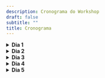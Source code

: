 ```yaml
---
description: Cronograma do Workshop
draft: false
subtitle: ""
title: Cronograma
---
```


<details><summary><h4 style='display:inline;'>Dia 1</h4></summary>
<p>

|Horário|Atividade|
|-------|---------|
|8h30|Abertura - Apresentação inicial|
|9h-12h|Live coding: Introdução à linguagem Python|
|12h-13h|Almoço|
|13h-14h|Palestra|
|14h-17h|Live coding: Introdução à linguagem Python|
|17h-18h|Dúvidas|


</p>
</details>


<details><summary><h4 style='display:inline;'>Dia 2</h4></summary>
<p>

|Horário|Atividade|
|-------|---------|
|8h30 |Introdução à linguagem Python|
|10h - 10h30|Coffee-break|
|10h30 - 12h|Revisão de estatística básica usando Python|
|12h - 13h|Almoço|
|13h - 13h40|Palestra|
|14h - 15h30|Revisão de estatística básica usando Python|
|15h30 - 16h|Coffee-break|
|16h - 18h|Revisão de estatística básica usando Python|


</p>
</details>

<details><summary><h4 style='display:inline;'>Dia 3</h4></summary>
<p>

> Dia reservado para atividade em grupo


</p>
</details>

<details><summary><h4 style='display:inline;'>Dia 4</h4></summary>
<p>

|Horário|Atividade|
|-------|---------|
|8h-10h|Apresenção dos grupos|
|10h|Apresentação inicial|
|10h30-12h|Live coding: exploração aprofundada de dados epidemiológicos|
|12h-13h|Almoço|
|13h-14h|Palestra|
|14h-17h|Live coding: exploração aprofundada de dados epidemiológicos|
|17h-18h|Dúvidas|


</p>
</details>

<details><summary><h4 style='display:inline;'>Dia 5</h4></summary>
<p>

|Horário|Atividade|
|-------|---------|
|8h30|Apresentação inicial|
|9h-12h|Live coding: exploração aprofundada de dados de diversidade biológica|
|12h-13h|Almoço|
|13h-14h|Palestra|
|14h-15h|Flash talks|
|15h-17h|Live coding: exploração aprofundada de dados de diversidade biológica|
|17h-18h|Fechamento do workshop|


</p>
</details>